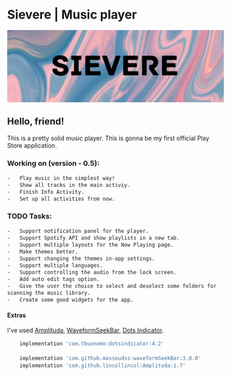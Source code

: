 
# Sievere | Music player
![header](media/Sievere.jpg)
## Hello, friend!

This is a pretty solid music player. This is gonna be my first official Play Store application.

### Working on (version - 0.5):
	-   Play music in the simplest way!
	-   Show all tracks in the main activiy.
    -   Finish Info Activity.
    -   Set up all activities from now.

### TODO Tasks:
    -   Support notification panel for the player.
	-   Support Spotify API and show playlists in a new tab.
	-   Support multiple layouts for the Now Playing page.
	-   Make themes better.
	-   Support changing the themes in-app settings.
	-   Support multiple languages.
	-   Support controlling the audio from the lock screen.
	-   Add auto edit tags option.
	-   Give the user the choice to select and deselect some folders for scanning the music library.
	-   Create some good widgets for the app.

#### Extras

I've used [Amplituda](https://github.com/lincollincol/Amplituda), [WaveformSeekBar](https://github.com/massoudss/waveformSeekBar), [Dots Indicator](https://github.com/tommybuonomo/dotsindicator).

```bash
    implementation 'com.tbuonomo:dotsindicator:4.2'

    implementation 'com.github.massoudss:waveformSeekBar:3.0.0'
    implementation 'com.github.lincollincol:Amplituda:1.7'
```